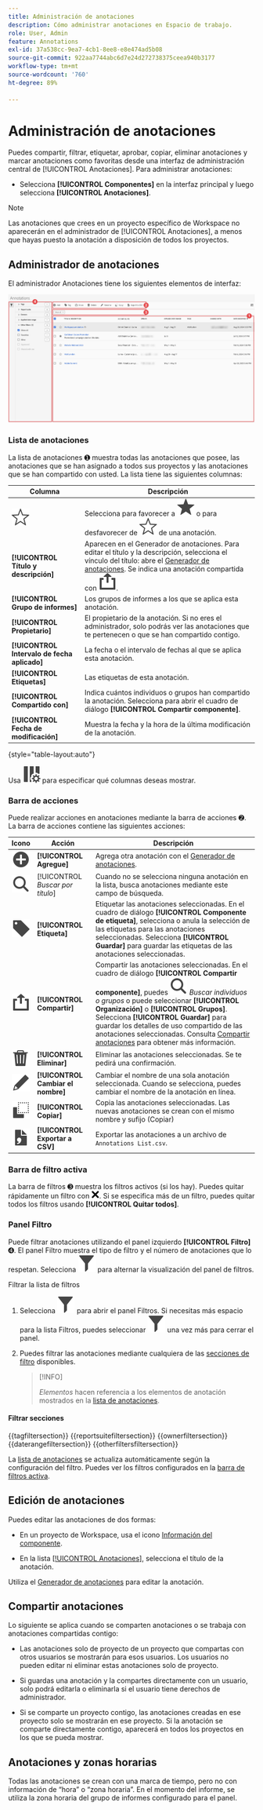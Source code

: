 ```yaml
---
title: Administración de anotaciones
description: Cómo administrar anotaciones en Espacio de trabajo.
role: User, Admin
feature: Annotations
exl-id: 37a538cc-9ea7-4cb1-8ee8-e8e474ad5b08
source-git-commit: 922aa7744abc6d7e24d272738375ceea940b3177
workflow-type: tm+mt
source-wordcount: '760'
ht-degree: 89%

---
```


# Administración de anotaciones

Puedes compartir, filtrar, etiquetar, aprobar, copiar, eliminar anotaciones y marcar anotaciones como favoritas desde una interfaz de administración central de [!UICONTROL Anotaciones]. Para administrar anotaciones:

* Selecciona **[!UICONTROL Componentes]** en la interfaz principal y luego selecciona **[!UICONTROL Anotaciones]**.


>[!NOTE]
>
>Las anotaciones que crees en un proyecto específico de Workspace no aparecerán en el administrador de [!UICONTROL Anotaciones], a menos que hayas puesto la anotación a disposición de todos los proyectos.
>

## Administrador de anotaciones

El administrador Anotaciones tiene los siguientes elementos de interfaz:

![Interfaz de anotaciones](assets/annotations-manager.png)

### Lista de anotaciones

La lista de anotaciones ➊ muestra todas las anotaciones que posee, las anotaciones que se han asignado a todos sus proyectos y las anotaciones que se han compartido con usted. La lista tiene las siguientes columnas:

| Columna | Descripción |
| --- | --- | 
| ![StarOutline](/help/assets/icons/StarOutline.svg) | Selecciona para favorecer a ![Star](/help/assets/icons/Star.svg) o para desfavorecer de ![StarOutline](/help/assets/icons/StarOutline.svg) de una anotación. |
| **[!UICONTROL Título y descripción]** | Aparecen en el Generador de anotaciones. Para editar el título y la descripción, selecciona el vínculo del título: abre el [Generador de anotaciones](/help/analyze/analysis-workspace/components/annotations/create-annotations.md#annotation-builder). Se indica una anotación compartida con ![Share](/help/assets/icons/ShareAlt.svg). |
| **[!UICONTROL Grupo de informes]** | Los grupos de informes a los que se aplica esta anotación. |
| **[!UICONTROL Propietario]** | El propietario de la anotación. Si no eres el administrador, solo podrás ver las anotaciones que te pertenecen o que se han compartido contigo. |
| **[!UICONTROL Intervalo de fecha aplicado]** | La fecha o el intervalo de fechas al que se aplica esta anotación. |
| **[!UICONTROL Etiquetas]** | Las etiquetas de esta anotación. |
| **[!UICONTROL Compartido con]** | Indica cuántos individuos o grupos han compartido la anotación. Selecciona para abrir el cuadro de diálogo **[!UICONTROL Compartir componente]**. |
| **[!UICONTROL Fecha de modificación]** | Muestra la fecha y la hora de la última modificación de la anotación. |

{style="table-layout:auto"}

Usa ![ColumnSetting](/help/assets/icons/ColumnSetting.svg) para especificar qué columnas deseas mostrar.

### Barra de acciones

Puede realizar acciones en anotaciones mediante la barra de acciones ➋. La barra de acciones contiene las siguientes acciones:

| Icono | Acción | Descripción |
|:--:|---|---|
| ![AddCircle](/help/assets/icons/AddCircle.svg) | **[!UICONTROL Agregue]** | Agrega otra anotación con el [Generador de anotaciones](create-annotations.md#annotation-builder). |
| ![Buscar](/help/assets/icons/Search.svg) | [!UICONTROL *Buscar por título*] | Cuando no se selecciona ninguna anotación en la lista, busca anotaciones mediante este campo de búsqueda. |
| ![Etiqueta](/help/assets/icons/Label.svg) | **[!UICONTROL Etiqueta]** | Etiquetar las anotaciones seleccionadas. En el cuadro de diálogo **[!UICONTROL Componente de etiqueta]**, selecciona o anula la selección de las etiquetas para las anotaciones seleccionadas. Selecciona **[!UICONTROL Guardar]** para guardar las etiquetas de las anotaciones seleccionadas. |
| ![Compartir](/help/assets/icons/ShareAlt.svg) | **[!UICONTROL Compartir]** | Compartir las anotaciones seleccionadas. En el cuadro de diálogo **[!UICONTROL Compartir componente]**, puedes ![Buscar](/help/assets/icons/Search.svg) *Buscar individuos o grupos* o puede seleccionar **[!UICONTROL Organización]** o **[!UICONTROL Grupos]**. Selecciona **[!UICONTROL Guardar]** para guardar los detalles de uso compartido de las anotaciones seleccionadas. Consulta [Compartir anotaciones](#share-annotations) para obtener más información.  |
| ![Eliminar](/help/assets/icons/Delete.svg) | **[!UICONTROL Eliminar]** | Eliminar las anotaciones seleccionadas. Se te pedirá una confirmación. |
| ![Editar](/help/assets/icons/Edit.svg) | **[!UICONTROL Cambiar el nombre]** | Cambiar el nombre de una sola anotación seleccionada. Cuando se selecciona, puedes cambiar el nombre de la anotación en línea. |
| ![Copiar](/help/assets/icons/Copy.svg) | **[!UICONTROL Copiar]** | Copia las anotaciones seleccionadas. Las nuevas anotaciones se crean con el mismo nombre y sufijo (Copiar) |
| ![FileCSV](/help/assets/icons/FileCSV.svg) | **[!UICONTROL Exportar a CSV]** | Exportar las anotaciones a un archivo de `Annotations List.csv`. |

### Barra de filtro activa

La barra de filtros ➌ muestra los filtros activos (si los hay). Puedes quitar rápidamente un filtro con ![CrossSize75](/help/assets/icons/CrossSize75.svg). Si se especifica más de un filtro, puedes quitar todos los filtros usando **[!UICONTROL Quitar todos]**.

### Panel Filtro

Puede filtrar anotaciones utilizando el panel izquierdo **[!UICONTROL Filtro]** ➍. El panel Filtro muestra el tipo de filtro y el número de anotaciones que lo respetan. Selecciona ![Filtro](/help/assets/icons/Filter.svg) para alternar la visualización del panel de filtros.

Filtrar la lista de filtros

1. Selecciona ![Filtro](/help/assets/icons/Filter.svg) para abrir el panel Filtros. Si necesitas más espacio para la lista Filtros, puedes seleccionar ![Filtro](/help/assets/icons/Filter.svg) una vez más para cerrar el panel.
1. Puedes filtrar las anotaciones mediante cualquiera de las [secciones de filtro](#filter-sections) disponibles.

   >[!INFO]
   >
   >*Elementos* hacen referencia a los elementos de anotación mostrados en la [lista de anotaciones](manage-annotations.md#annotations-list).
   > 

#### Filtrar secciones

{{tagfiltersection}}
{{reportsuitefiltersection}}
{{ownerfiltersection}}
{{daterangefiltersection}}
{{otherfiltersfiltersection}}


La [lista de anotaciones](manage-annotations.md#annotations-list) se actualiza automáticamente según la configuración del filtro. Puedes ver los filtros configurados en la [barra de filtros activa](manage-annotations.md#active-filter-bar).


## Edición de anotaciones

Puedes editar las anotaciones de dos formas:

* En un proyecto de Workspace, usa el icono [Información del componente](/help/analyze/analysis-workspace/components/use-components-in-workspace.md#component-info).

* En la lista [[!UICONTROL Anotaciones]](#annotations-list), selecciona el título de la anotación.

Utiliza el [Generador de anotaciones](/help/analyze/analysis-workspace/components/annotations/create-annotations.md#annotation-builder) para editar la anotación.

## Compartir anotaciones

Lo siguiente se aplica cuando se comparten anotaciones o se trabaja con anotaciones compartidas contigo:

* Las anotaciones solo de proyecto de un proyecto que compartas con otros usuarios se mostrarán para esos usuarios. Los usuarios no pueden editar ni eliminar estas anotaciones solo de proyecto.
* Si guardas una anotación y la compartes directamente con un usuario, solo podrá editarla o eliminarla si el usuario tiene derechos de administrador.

* Si se comparte un proyecto contigo, las anotaciones creadas en ese proyecto solo se mostrarán en ese proyecto. Si la anotación se comparte directamente contigo, aparecerá en todos los proyectos en los que se pueda mostrar.

## Anotaciones y zonas horarias

Todas las anotaciones se crean con una marca de tiempo, pero no con información de “hora” o “zona horaria”. En el momento del informe, se utiliza la zona horaria del grupo de informes configurado para el panel.


<!--
# Manage annotations

The [!UICONTROL Annotations manager] shows you all of the annotations that you own or that have been shared with you. Project-specific annotations do not appear here. You can use this interface to share, filter, tag, copy, delete, and favorite your annotations. Administrators can manage and approve annotations.

**[!UICONTROL Components]** > **[!UICONTROL Annotations]**

## Annotations Manager user interface

![](assets/annotation-mgr.png)

| UI Element | Description |
| --- | --- | 
| [!UICONTROL Title and Description] | Provided in the Annotations Builder. To edit the title and description, click the title link - this takes you back to the Annotations Builder.  |
| [!UICONTROL Report Suite] | The report suites that this annotation applies to.  | 
| [!UICONTROL Owner] | Indicates who owns the annotation. As a non-Admin, you can see only annotations that you own or those that were shared with you. |
| [!UICONTROL Applied Date Range] | The date or date range that this annotation applies to. |
| [!UICONTROL Shared with] | Lists how many individuals or groups that you shared the annotation with. Click for more detail. |
| [!UICONTROL Date Modified] | Shows the date and time that the annotation was last modified. |

{style="table-layout:auto"}

## Edit annotations

Editing an annotation means that you can adjust date ranges, colors, scope, or whether it applies to all report suites or projects. You can edit annotations in two ways:

* In a line chart, hover over the annotation and click the pencil icon within the popover.
* In the [!UICONTROL Annotations Manager], click the title of the annotation.

Both of these options land you back in the [!UICONTROL Annotations Builder]. There, you can make the necessary adjustments and save the new version.

## Share annotations

When sharing annotations or working with annotations that were shared with you, keep this in mind:

* If you create a project with project-only annotations, then share the project with another user, annotations cannot be edited or deleted by anyone that you share the project with.
* If you save an annotation and share it directly with a user, they can edit/delete the annotation only if they have admin rights.
* If a project is shared with you with a project-only annotation, it shows up only in that project. If the annotation is shared directly with you, it shows up in all projects where that annotation can be displayed. 

## Annotations and time zones

All annotations are created with a timestamp, but no hours or timezone information. At report time, the timezone of the panel's report suite is always applied. For example, an annotation created for Christmas Day happens on December 25 no matter what report suite timezone you are in. 

## Other annotation tasks

The Annotations manager lets Administrators edit, add, tag, delete, rename, approve, copy, export, and filter annotations. It is not visible to non-Admin users. 

Additional options are available when you select at least one annotation:

| Task | Description |
| --- | --- |
| [!UICONTROL Add] | Takes you to the Annotations builder where you can create annotations. |
| [!UICONTROL Tag] | All users can create tags for annotations and apply one or more tags to an annotation. However, you can see tags only for annotations that you own. |
| [!UICONTROL Delete] | Deleting an annotation removes it from any project in your organization. |
| [!UICONTROL Rename] | Renaming an annotation renames it in all projects that it was applied to. |
| [!UICONTROL Copy] | Creates a distinct copy with its own annotation ID, but with the same name and definition.|
| [!UICONTROL Export to CSV] | Export the annotation definition to a .csv file.|
| [!UICONTROL Filter] (left rail) | Filter by tags, report suite, owners, and other filters (Mine, Approved, Favorites, Shared with me, and Show All).|

{style="table-layout:auto"}

-->